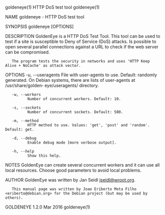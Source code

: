 goldeneye(1)                                                    HTTP DoS test tool                                                    goldeneye(1)

NAME
       goldeneye - HTTP DoS test tool

SYNOPSIS
       goldeneye <URL> [OPTIONS]

DESCRIPTION
       GoldenEye  is a HTTP DoS Test Tool. This tool can be used to test if a site is susceptible to Deny of Service (DoS) attacks. Is possible to
       open several parallel connections against a URL to check if the web server can be compromised.

       The program tests the security in networks and uses 'HTTP Keep Alive + NoCache' as attack vector.

OPTIONS
       -u, --useragents
              File with user-agents to use. Default: randomly generated. On Debian systems, there are lists of user-agents  at  /usr/share/golden‐
              eye/useragents/ directory.

       -w, --workers
              Number of concurrent workers. Default: 10.

       -s, --sockets
              Number of concurrent sockets. Default: 500.

       -m, --method
              HTTP method to use. Values: 'get', 'post' and 'random'. Default: get.

       -d, --debug
              Enable debug mode [more verbose output].

       -h, --help
              Show this help.

NOTES
       GoldenEye can create several concurrent workers and it can use all local resources.  Choose good parameters to avoid local problems.

AUTHOR
       GoldenEye was written by Jan Seidl <jseidl@wroot.org>.

       This manual page was written by Joao Eriberto Mota Filho <eriberto@debian.org> for the Debian project (but may be used by others).

GOLDENEYE 1.2.0                                                      Mar 2016                                                         goldeneye(1)
